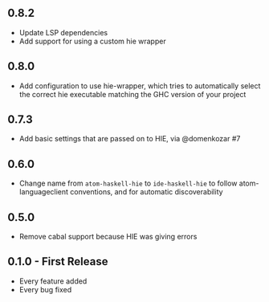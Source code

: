 ## 0.8.2
* Update LSP dependencies
* Add support for using a custom hie wrapper

## 0.8.0
* Add configuration to use hie-wrapper, which tries to automatically select the correct hie executable matching the GHC version of your project

## 0.7.3
* Add basic settings that are passed on to HIE, via @domenkozar #7

## 0.6.0
* Change name from `atom-haskell-hie` to `ide-haskell-hie` to follow atom-languageclient conventions, and for automatic discoverability

## 0.5.0
* Remove cabal support because HIE was giving errors

## 0.1.0 - First Release
* Every feature added
* Every bug fixed
